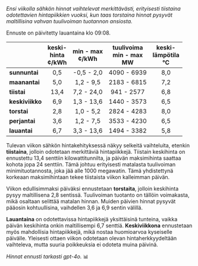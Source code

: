 *Ensi viikolla sähkön hinnat vaihtelevat merkittävästi, erityisesti tiistaina odotettavien hintapiikkien vuoksi, kun taas torstaina hinnat pysyvät maltillisina vahvan tuulivoiman tuotannon ansiosta.*

Ennuste on päivitetty lauantaina klo 09:08.

|               | keski-<br>hinta<br>¢/kWh | min - max<br>¢/kWh | tuulivoima<br>min - max<br>MW | keski-<br>lämpötila<br>°C |
|:-------------|:----------------:|:----------------:|:-------------:|:-------------:|
| **sunnuntai** | 0,5 | -0,5 - 2,0 | 4090 - 6939 | 8,0 |
| **maanantai** | 5,0 | 1,2 - 9,5 | 2183 - 6815 | 7,2 |
| **tiistai**   | 13,4 | 7,2 - 24,0 | 941 - 2577 | 6,8 |
| **keskiviikko** | 6,9 | 1,3 - 13,6 | 1440 - 3573 | 6,5 |
| **torstai**   | 2,8 | 1,0 - 5,2 | 2824 - 4283 | 8,0 |
| **perjantai** | 3,6 | 1,2 - 7,5 | 3533 - 4230 | 6,5 |
| **lauantai**  | 6,7 | 3,3 - 13,6 | 1494 - 3382 | 5,8 |

Tulevan viikon sähkön hintakehityksessä näkyy selkeitä vaihteluita, etenkin **tiistaina**, jolloin odotetaan merkittäviä hintapiikkejä. Tiistain keskihinta on ennustettu 13,4 senttiin kilowattitunnilta, ja päivän maksimihinta saattaa kohota jopa 24 senttiin. Tämä johtuu erityisesti matalasta tuulivoiman minimituotannosta, joka jää alle 1000 megawatin. Tämä yhdistettynä korkeaan maksimihintaan tekee tiistaista viikon kalleimman päivän.

Viikon edullisimmaksi päiväksi ennustetaan **torstaita**, jolloin keskihinta pysyy maltillisena 2,8 sentissä. Tuulivoiman tuotanto on tällöin voimakasta, mikä osaltaan selittää matalan hinnan. Muiden päivien hinnat pysyvät pääosin kohtuullisina, vaihdellen 3,6 ja 6,9 sentin välillä.

**Lauantaina** on odotettavissa hintapiikkejä yksittäisinä tunteina, vaikka päivän keskihinta onkin maltillisempi 6,7 senttiä. **Keskiviikkona** ennustetaan myös mahdollisia hintapiikkejä, mikä nostaa huomioarvoa kyseiselle päivälle. Yleisesti ottaen viikon odotetaan olevan hintaherkkyydeltään vaihteleva, mutta suuria poikkeuksia ei odoteta muina päivinä.

*Hinnat ennusti tarkasti gpt-4o.* 📊
